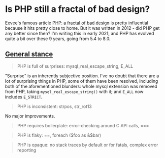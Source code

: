 # Is PHP still a fractal of bad design?

Eevee's famous article [PHP: a fractal of bad design](https://eev.ee/blog/2012/04/09/php-a-fractal-of-bad-design/) is pretty influential because it hits pretty close to home. But it was written in 2012 - did PHP get any better since then? I'm writing this in early 2021, and PHP has evolved quite a bit over these 9 years, going from 5.4 to 8.0.

## [General stance](https://eev.ee/blog/2012/04/09/php-a-fractal-of-bad-design/#stance)

> PHP is full of surprises: mysql_real_escape_string, E_ALL

"Surprise" is an inherently subjective position. I've no doubt that there are a lot of surprising things in PHP, some of them have been resolved, including both of the aforementioned blunders: whole mysql extension was removed from PHP, taking `mysql_real_escape_string()` with it; and `E_ALL` now includes `E_STRICT`.

> PHP is inconsistent: strpos, str_rot13

No major improvements.

> PHP requires boilerplate: error-checking around C API calls, ===

> PHP is flaky: ==, foreach ($foo as &$bar)

> PHP is opaque: no stack traces by default or for fatals, complex error reporting

